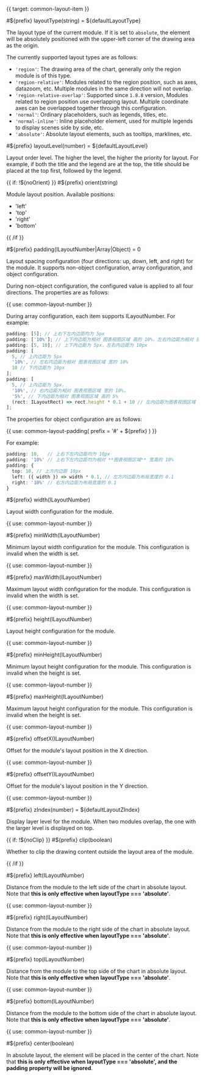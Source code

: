 {{ target: common-layout-item }}

<!-- ILayoutItemSpec -->

#${prefix} layoutType(string) = ${defaultLayoutType}

The layout type of the current module. If it is set to `absolute`, the element will be absolutely positioned with the upper-left corner of the drawing area as the origin.

The currently supported layout types are as follows:

- `'region'`: The drawing area of the chart, generally only the region module is of this type.
- `'region-relative'`: Modules related to the region position, such as axes, datazoom, etc. Multiple modules in the same direction will not overlap.
- `'region-relative-overlap'`: Supported since `1.8.8` version, Modules related to region position use overlapping layout. Multiple coordinate axes can be overlapped together through this configuration.
- `'normal'`: Ordinary placeholders, such as legends, titles, etc.
- `'normal-inline'`: Inline placeholder element, used for multiple legends to display scenes side by side, etc.
- `'absolute'`: Absolute layout elements, such as tooltips, marklines, etc.

#${prefix} layoutLevel(number) = ${defaultLayoutLevel}

Layout order level. The higher the level, the higher the priority for layout. For example, if both the title and the legend are at the top, the title should be placed at the top first, followed by the legend.

{{ if: !${noOrient} }}
#${prefix} orient(string)

Module layout position. Available positions:

- 'left'
- 'top'
- 'right'
- 'bottom'

{{ /if }}

#${prefix} padding(ILayoutNumber|Array|Object) = 0

Layout spacing configuration (four directions: up, down, left, and right) for the module. It supports non-object configuration, array configuration, and object configuration.

During non-object configuration, the configured value is applied to all four directions. The properties are as follows:

{{ use: common-layout-number }}

During array configuration, each item supports ILayoutNumber. For example:

```ts
padding: [5]; // 上右下左内边距均为 5px
padding: ['10%']; // 上下内边距为相对 图表视图区域 高的 10%，左右内边距为相对 图表视图区域 宽的 10%
padding: [5, 10]; // 上下内边距为 5px，左右内边距为 10px
padding: [
  5, // 上内边距为 5px
  '10%', // 左右内边距为相对 图表视图区域 宽的 10%
  10 // 下内边距为 10px
];
padding: [
  5, // 上内边距为 5px，
  '10%', // 右内边距为相对 图表视图区域 宽的 10%，
  '5%', // 下内边距为相对 图表视图区域 高的 5%
  (rect: ILayoutRect) => rect.height * 0.1 + 10 // 左内边距为图表视图区域 高的 0.1 + 10
];
```

The properties for object configuration are as follows:

{{ use: common-layout-padding(
  prefix = '#' + ${prefix}
) }}

For example:

```ts
padding: 10,   // 上右下左内边距均为 10px
padding: '10%' // 上右下左内边距均为相对 **图表视图区域** 宽高的 10%
padding: {
  top: 10, // 上方内边距 10px
  left: ({ width }) => width * 0.1, // 左方内边距为布局宽度的 0.1
  right: '10%' // 右方内边距为布局宽度的 0.1
}
```

#${prefix} width(ILayoutNumber)

Layout width configuration for the module.

{{ use: common-layout-number }}

#${prefix} minWidth(ILayoutNumber)

Minimum layout width configuration for the module. This configuration is invalid when the width is set.

{{ use: common-layout-number }}

#${prefix} maxWidth(ILayoutNumber)

Maximum layout width configuration for the module. This configuration is invalid when the width is set.

{{ use: common-layout-number }}

#${prefix} height(ILayoutNumber)

Layout height configuration for the module.

{{ use: common-layout-number }}

#${prefix} minHeight(ILayoutNumber)

Minimum layout height configuration for the module. This configuration is invalid when the height is set.

{{ use: common-layout-number }}

#${prefix} maxHeight(ILayoutNumber)

Maximum layout height configuration for the module. This configuration is invalid when the height is set.

{{ use: common-layout-number }}

#${prefix} offsetX(ILayoutNumber)

Offset for the module's layout position in the X direction.

{{ use: common-layout-number }}

#${prefix} offsetY(ILayoutNumber)

Offset for the module's layout position in the Y direction.

{{ use: common-layout-number }}

#${prefix} zIndex(number) = ${defaultLayoutZIndex}

Display layer level for the module. When two modules overlap, the one with the larger level is displayed on top.

{{ if: !${noClip} }}
#${prefix} clip(boolean)

Whether to clip the drawing content outside the layout area of the module.

{{ /if }}

#${prefix} left(ILayoutNumber)

Distance from the module to the left side of the chart in absolute layout. Note that **this is only effective when layoutType === 'absolute'**.

{{ use: common-layout-number }}

#${prefix} right(ILayoutNumber)

Distance from the module to the right side of the chart in absolute layout. Note that **this is only effective when layoutType === 'absolute'**.

{{ use: common-layout-number }}

#${prefix} top(ILayoutNumber)

Distance from the module to the top side of the chart in absolute layout. Note that **this is only effective when layoutType === 'absolute'**.

{{ use: common-layout-number }}

#${prefix} bottom(ILayoutNumber)

Distance from the module to the bottom side of the chart in absolute layout. Note that **this is only effective when layoutType === 'absolute'**.

{{ use: common-layout-number }}

#${prefix} center(boolean)

In absolute layout, the element will be placed in the center of the chart. Note that **this is only effective when layoutType === 'absolute', and the padding property will be ignored**.
